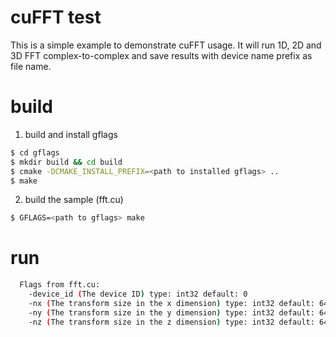# cuFFT test #
This is a simple example to demonstrate cuFFT usage. It will run 1D, 2D and 3D FFT complex-to-complex and save results with device name prefix as file name.


# build #
1. build and install gflags
```sh
$ cd gflags
$ mkdir build && cd build
$ cmake -DCMAKE_INSTALL_PREFIX=<path to installed gflags> ..
$ make
```
2. build the sample (fft.cu)
```sh
$ GFLAGS=<path to gflags> make
```

# run #
```sh
  Flags from fft.cu:
    -device_id (The device ID) type: int32 default: 0
    -nx (The transform size in the x dimension) type: int32 default: 64
    -ny (The transform size in the y dimension) type: int32 default: 64
    -nz (The transform size in the z dimension) type: int32 default: 64
```